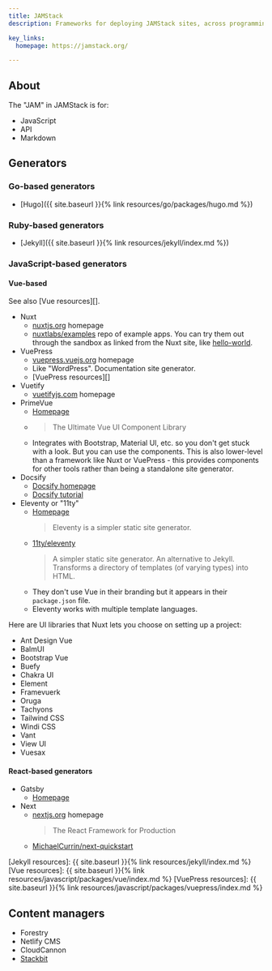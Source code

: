 ```yaml
---
title: JAMStack
description: Frameworks for deploying JAMStack sites, across programming languages.

key_links:
  homepage: https://jamstack.org/

---
```


## About 

The "JAM" in JAMStack is for:

- JavaScript
- API
- Markdown

## Generators 

### Go-based generators 

- [Hugo]({{ site.baseurl }}{% link resources/go/packages/hugo.md %})


### Ruby-based generators 

- [Jekyll]({{ site.baseurl }}{% link resources/jekyll/index.md %})


### JavaScript-based generators 

#### Vue-based

See also [Vue resources][].

- Nuxt
    - [nuxtjs.org](https://nuxtjs.org/) homepage
    - [nuxtlabs/examples](https://github.com/nuxtlabs/examples) repo of example apps. You can try them out through the sandbox as linked from the Nuxt site, like [hello-world](https://codesandbox.io/s/github/nuxtlabs/examples/tree/master/routing/hello-world?from-embed).
- VuePress
     - [vuepress.vuejs.org](https://vuepress.vuejs.org/) homepage
     - Like "WordPress". Documentation site generator.
     - [VuePress resources][]
- Vuetify
    - [vuetifyjs.com](https://vuetifyjs.com/) homepage
- PrimeVue
    - [Homepage](https://www.primefaces.org/primevue/)
    - > The Ultimate Vue UI Component Library
    - Integrates with Bootstrap, Material UI, etc. so you don't get stuck with a look. But you can use the components. This is also lower-level than a framework like Nuxt or VuePress - this provides components for other tools rather than being a standalone site generator.
- Docsify
    - [Docsify homepage](https://docsify.js.org/#/)
    - [Docsify tutorial](https://michaelcurrin.github.io/docsify-js-tutorial/#/)
- Eleventy or "11ty"
    - [Homepage](https://www.11ty.dev/)
        > Eleventy is a simpler static site generator.
    - [11ty/eleventy](https://github.com/11ty/eleventy/)
        > A simpler static site generator. An alternative to Jekyll. Transforms a directory of templates (of varying types) into HTML.
    - They don't use Vue in their branding but it appears in their `package.json` file.
    - Eleventy works with multiple template languages.

Here are UI libraries that Nuxt lets you choose on setting up a project:

- Ant Design Vue
- BalmUI
- Bootstrap Vue
- Buefy
- Chakra UI
- Element
- Framevuerk
- Oruga
- Tachyons
- Tailwind CSS
- Windi CSS
- Vant
- View UI
- Vuesax

#### React-based generators 

- Gatsby
    - [Homepage](https://www.gatsbyjs.com/)
- Next
    - [nextjs.org](https://nextjs.org/) homepage
        > The React Framework for Production
    - [MichaelCurrin/next-quickstart](https://github.com/MichaelCurrin/next-quickstart)


[Jekyll resources]:   {{ site.baseurl }}{% link resources/jekyll/index.md %}
[Vue resources]:      {{ site.baseurl }}{% link resources/javascript/packages/vue/index.md %}
[VuePress resources]: {{ site.baseurl }}{% link resources/javascript/packages/vuepress/index.md %}


## Content managers

- Forestry 
- Netlify CMS
- CloudCannon
- [Stackbit](https://www.stackbit.com/)
